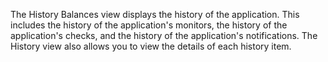 The History Balances view displays the history of the application. This includes the history of the application's monitors, the history of the application's checks, and the history of the application's notifications. The History view also allows you to view the details of each history item.
